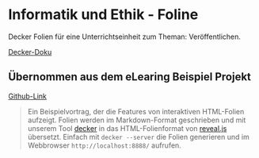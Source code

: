 # Informatik und Ethik - Foline

Decker Folien für eine Unterrichtseinheit zum Theman: Veröffentlichen.

[Decker-Doku](https://decker.cs.tu-dortmund.de/decks/decker/manual/)

## Übernommen aus dem eLearing Beispiel Projekt

[Github-Link](https://github.com/mbotsch/eLearning)

> Ein Beispielvortrag, der die Features von interaktiven HTML-Folien aufzeigt. Folien werden im Markdown-Format geschrieben und mit unserem Tool [decker](https://github.com/decker-edu/decker) in das HTML-Folienformat von [reveal.js](https://github.com/hakimel/reveal.js/) übersetzt. Einfach mit `decker --server` die Folien generieren und im Webbrowser `http://localhost:8888/` aufrufen.

